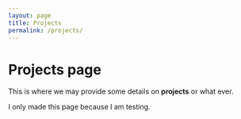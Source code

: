 ```yaml
---
layout: page
title: Projects
permalink: /projects/
---
```


# Projects page

This is where we may provide some details on **projects** or what ever.

I only made this page because I am testing. 

